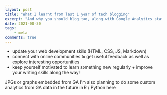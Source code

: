 ```yaml
---
layout: post
title: "What I learnt from last 1 year of tech blogging"
excerpt: "And why you should blog too, along with Google Analytics stats"
date: 2021-08-30
tags:
    - meta
comments: true
---
```



- update your web development skills (HTML, CSS, JS, Markdown)
- connect with online communities to get useful feedback as well as explore interesting opportunities
- keep yourself motivated to learn something new regularly + improve your writing skills along the way!

JPGs or graphs embedded from GA
I'm also planning to do some custom analytics from GA data in the future in R / Python here
